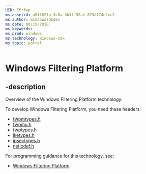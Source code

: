 ```yaml
---
UID: TP:fwp
ms.assetid: a51f62fb-3c8a-3b1f-92ae-873df74e2cc2
ms.author: windowssdkdev
ms.date: 08/15/2018
ms.keywords: 
ms.prod: windows
ms.technology: windows-sdk
ms.topic: portal
---
```


# Windows Filtering Platform

## -description

Overview of the Windows Filtering Platform technology.

To develop Windows Filtering Platform, you need these headers:

 * [fwpmtypes.h](../fwpmtypes/index.md)
 * [fwpmu.h](../fwpmu/index.md)
 * [fwptypes.h](../fwptypes/index.md)
 * [iketypes.h](../iketypes/index.md)
 * [ipsectypes.h](../ipsectypes/index.md)
 * [netiodef.h](../netiodef/index.md)

For programming guidance for this technology, see:
* [Windows Filtering Platform](/windows/desktop/fwp)

